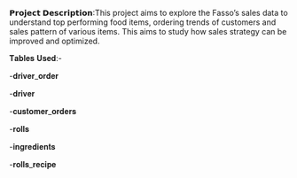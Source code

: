𝗣𝗿𝗼𝗷𝗲𝗰𝘁 𝗗𝗲𝘀𝗰𝗿𝗶𝗽𝘁𝗶𝗼𝗻:This project aims to explore the Fasso’s sales data to understand top performing food items, ordering trends of customers and sales pattern of various items. This aims to study how sales strategy can be improved and optimized.

𝐓𝐚𝐛𝐥𝐞𝐬 𝐔𝐬𝐞𝐝:-

-𝐝𝐫𝐢𝐯𝐞𝐫_𝐨𝐫𝐝𝐞𝐫

-𝐝𝐫𝐢𝐯𝐞𝐫

-𝐜𝐮𝐬𝐭𝐨𝐦𝐞𝐫_𝐨𝐫𝐝𝐞𝐫𝐬

-𝐫𝐨𝐥𝐥𝐬

-𝐢𝐧𝐠𝐫𝐞𝐝𝐢𝐞𝐧𝐭𝐬

-𝐫𝐨𝐥𝐥𝐬_𝐫𝐞𝐜𝐢𝐩𝐞
